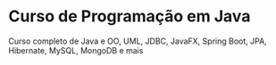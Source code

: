 # Curso de Programação em Java

Curso completo de Java e OO, UML, JDBC, JavaFX, Spring Boot, JPA, Hibernate, MySQL, MongoDB e mais
